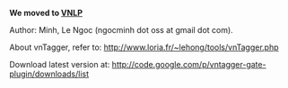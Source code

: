 **We moved to [VNLP](https://bitbucket.org/epilab/vnlp)**

Author: Minh, Le Ngoc (ngocminh dot oss at gmail dot com).

About vnTagger, refer to: http://www.loria.fr/~lehong/tools/vnTagger.php

Download latest version at: http://code.google.com/p/vntagger-gate-plugin/downloads/list

